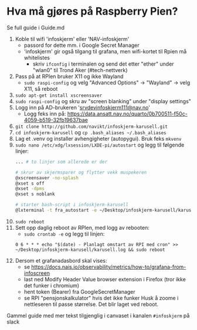 # Hva må gjøres på Raspberry Pien?

Se full guide i Guide.md

1. Koble til wifi 'infoskjerm' eller 'NAV-infoskjerm'
    - passord for dette mm. i Google Secret Manager
    - 'infoskjerm' gir også tilgang til grafana, men wifi-kortet til Rpien må whitelistes
        - skriv `ifconfig` i terminalen og send det etter "ether" under "wlan0" til Trond Aker (#tech-nettverk)
2. Pass på at RPIen bruker X11 og ikke Wayland
    - `sudo raspi-config` og velg "Advanced Options" -> "Wayland" -> velg X11, så reboot
3. `sudo apt-get install xscreensaver`
4. `sudo raspi-config` og skru av "screen blanking" under "display settings"
5. Logg inn på AD-brukeren 'srvdevinfoskjerm111@nav.no'
    - Logg feks inn på: https://data.ansatt.nav.no/quarto/0b700511-f50c-4059-b519-32fb19637bae
6. `git clone http://github.com/navikt/infoskjerm-karusell.git`
7. `cd infoskjerm-karusell` og `cp .bash_aliases ~/.bash_aliases`
9. Lag et .venv og installer avhengigheter (autopygui). Bruk feks `mkvenv`
10. `sudo nano /etc/xdg/lxsession/LXDE-pi/autostart` og legg til følgende linjer:
    ````bash
    ... # to linjer som allerede er der

    # skrur av skjermsparer og flytter vekk muspekeren
    @xscreensaver -no-splash
    @xset s off
    @xset -dpms
    @xset s noblank

    # starter bash-script i infoskjerm-karusell
    @lxterminal -t fra_autostart -e ~/Desktop/infoskjerm-karusell/karusell.sh
    ````
11. `sudo reboot`
12. Sett opp daglig reboot av RPIen, med logg av rebooten:
    - `sudo crontab -e` og legg til linjen:
    ```
    0 6 * * * echo "$(date) - Planlagt omstart av RPI med cron" >> ~/Desktop/infoskjerm-karusell/karusell.log && sudo reboot
    ```
13. Dersom et grafanadasbord skal vises:
    - se https://docs.nais.io/observability/metrics/how-to/grafana-from-infoscreen
    - last ned Modify Header Value browser extension i Firefox (tror ikke det funker i chromium)
    - hent token (Bearer) fra GoogleSecretManager
    - se RPI "pensjonskalkulator" hvis det ikke funker
Husk å zoome i nettleseren til passe størrelse. Det blir laget ved reboot.


Gammel guide med mer tekst tilgjenglig i canvaset i kanalen `#infoskjerm` på slack
